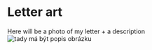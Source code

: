 # Letter art
Here will be a photo of my letter + a description
![tady má být popis obrázku](img/9899F9AE-B15D-47C4-B8C4-7D7F43B56F84.jpeg)
